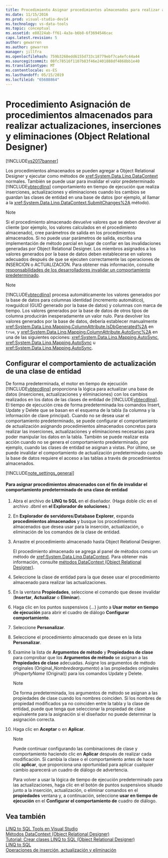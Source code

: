 ```yaml
---
title: Procedimiento Asignar procedimientos almacenados para realizar actualizaciones, inserciones y eliminaciones (Object Relational Designer) | Documentos de Microsoft
ms.date: 11/15/2016
ms.prod: visual-studio-dev14
ms.technology: vs-data-tools
ms.topic: conceptual
ms.assetid: e88224ab-ff61-4a3a-b6b8-6f3694546cac
caps.latest.revision: 5
author: gewarren
ms.author: gewarren
manager: jillfra
ms.openlocfilehash: 759b3268edd6155d733c18779ebf7ca4efc44a44
ms.sourcegitcommit: 08fc78516f1107b83f46e2401888df4868bb1e40
ms.translationtype: MT
ms.contentlocale: es-ES
ms.lasthandoff: 05/15/2019
ms.locfileid: "65688864"
---
```

# <a name="how-to-assign-stored-procedures-to-perform-updates-inserts-and-deletes-or-designer"></a>Procedimiento Asignación de procedimientos almacenados para realizar actualizaciones, inserciones y eliminaciones (Object Relational Designer)
[!INCLUDE[vs2017banner](../includes/vs2017banner.md)]

Los procedimientos almacenados se pueden agregar a Object Relational Designer y ejecutar como métodos de <xref:System.Data.Linq.DataContext> normales. También se puede usar para invalidar el valor predeterminado [!INCLUDE[vbtecdlinq](../includes/vbtecdlinq-md.md)] comportamiento en tiempo de ejecución que realiza inserciones, actualizaciones y eliminaciones cuando los cambios se guardan las clases de entidad en una base de datos (por ejemplo, al llamar a la <xref:System.Data.Linq.DataContext.SubmitChanges%2A> método).  
  
> [!NOTE]
> Si el procedimiento almacenado devuelve valores que se deben devolver al cliente (por ejemplo, los valores calculados en el procedimiento almacenado), cree parámetros de salida en los procedimientos almacenados. Si no puede usar parámetros de salida, escriba una implementación de método parcial en lugar de confiar en las invalidaciones generadas por Object Relational Designer. Los miembros asignados a los valores generados por la base de datos deben establecerse en valores adecuados después de que se ejecuten correctamente las operaciones de INSERCIÓN o ACTUALIZACIÓN. Para obtener más información, consulte [responsabilidades de los desarrolladores invalidar un comportamiento predeterminado](https://msdn.microsoft.com/library/c6909ddd-e053-46a8-980c-0e12a9797be1).  
  
> [!NOTE]
> [!INCLUDE[vbtecdlinq](../includes/vbtecdlinq-md.md)] procesa automáticamente los valores generados por la base de datos para columnas identidad (incremento automático), rowguidcol (GUID generado por la base de datos) y columnas con marca de tiempo. Los valores generados por la base de datos de otros tipos de columna producirán inesperadamente un valor nulo. Para devolver los valores generados por la base de datos, debería establecer manualmente <xref:System.Data.Linq.Mapping.ColumnAttribute.IsDbGenerated%2A> en `true`, y <xref:System.Data.Linq.Mapping.ColumnAttribute.AutoSync%2A> en una de las siguientes opciones: <xref:System.Data.Linq.Mapping.AutoSync>, <xref:System.Data.Linq.Mapping.AutoSync> u <xref:System.Data.Linq.Mapping.AutoSync>.  
  
## <a name="configuring-the-update-behavior-of-an-entity-class"></a>Configurar el comportamiento de actualización de una clase de entidad  
 De forma predeterminada, el motor en tiempo de ejecución [!INCLUDE[vbtecdlinq](../includes/vbtecdlinq-md.md)] proporciona la lógica para actualizar una base de datos (inserciones, actualizaciones y eliminaciones) con los cambios realizados en los datos de las clases de entidad de [!INCLUDE[vbtecdlinq](../includes/vbtecdlinq-md.md)]. El tiempo de ejecución crea de forma predeterminada los comandos Insert, Update y Delete que se basan en el esquema de la tabla (la columna y la información de clave principal). Cuando no se desea usar el comportamiento predeterminado, se puede configurar el comportamiento de actualización asignando procedimientos almacenados concretos para realizar las inserciones, actualizaciones y eliminaciones necesarias para poder manipular los datos en la tabla. También se puede realizar esta acción cuando no se genera el comportamiento predeterminado, por ejemplo, cuando las clases de entidad se asignan a vistas. Por último, se puede invalidar el comportamiento de actualización predeterminado cuando la base de datos requiere el acceso a las tablas a través de procedimientos almacenados.  
  
 [!INCLUDE[note_settings_general](../includes/note-settings-general-md.md)]  
  
#### <a name="to-assign-stored-procedures-to-override-the-default-behavior-of-an-entity-class"></a>Para asignar procedimientos almacenados con el fin de invalidar el comportamiento predeterminado de una clase de entidad  
  
1. Abra el archivo de **LINQ to SQL** en el diseñador. (Haga doble clic en el archivo .dbml en **el Explorador de soluciones**.)  
  
2. En **Explorador de servidores**/**Database Explorer**, expanda **procedimientos almacenados** y busque los procedimientos almacenados que desea usar para la inserción, actualización, o eliminación de los comandos de la clase de entidad.  
  
3. Arrastre el procedimiento almacenado hasta Object Relational Designer.  
  
     El procedimiento almacenado se agrega al panel de métodos como un método de <xref:System.Data.Linq.DataContext>. Para obtener más información, consulte [métodos DataContext (Object Relational Designer)](../data-tools/datacontext-methods-o-r-designer.md).  
  
4. Seleccione la clase de entidad para la que desee usar el procedimiento almacenado para realizar las actualizaciones.  
  
5. En la ventana **Propiedades**, seleccione el comando que desee invalidar (**Insertar**, **Actualizar** o **Eliminar**).  
  
6. Haga clic en los puntos suspensivos (...) junto a **Usar motor en tiempo de ejecución** para abrir el cuadro de diálogo **Configurar comportamiento**.  
  
7. Seleccione **Personalizar**.  
  
8. Seleccione el procedimiento almacenado que desee en la lista **Personalizar**.  
  
9. Examine la lista de **Argumentos de método** y **Propiedades de clase** para comprobar que los **Argumentos de método** se asignan a las **Propiedades de clase** adecuadas. Asigne los argumentos de método originales (Original_*Nombredeargumento*) a las propiedades originales (*PropertyName* (Original)) para los comandos Update y Delete.  
  
    > [!NOTE]
    > De forma predeterminada, los argumentos de método se asignan a las propiedades de clase cuando los nombres coinciden. Si los nombres de propiedad modificados ya no coinciden entre la tabla y la clase de entidad, puede que tenga que seleccionar la propiedad de clase equivalente para la asignación si el diseñador no puede determinar la asignación correcta.  
  
10. Haga clic en **Aceptar** o en **Aplicar**.  
  
    > [!NOTE]
    > Puede continuar configurando las combinaciones de clase y comportamiento haciendo clic en **Aplicar** después de realizar cada modificación. Si cambia la clase o el comportamiento antes de hacer clic **aplicar**, que proporciona una oportunidad para aplicar cualquier cambio aparecerá un cuadro de diálogo de advertencia.  
  
     Para volver a usar la lógica de tiempo de ejecución predeterminado para las actualizaciones, haga clic en el botón de puntos suspensivos situado junto a la inserción, actualización, o eliminar comandos en el **propiedades** ventana y, a continuación, seleccione **usar en tiempo de ejecución** en el  **Configurar el comportamiento de** cuadro de diálogo.  
  
## <a name="see-also"></a>Vea también  
 [LINQ to SQL Tools en Visual Studio](../data-tools/linq-to-sql-tools-in-visual-studio2.md)   
 [Métodos DataContext (Object Relational Designer)](../data-tools/datacontext-methods-o-r-designer.md)   
 [Tutorial: Crear clases LINQ to SQL (Object Relational Designer)](https://msdn.microsoft.com/library/35aad4a4-2e8a-46e2-ae09-5fbfd333c233)   
 [LINQ to SQL](https://msdn.microsoft.com/library/73d13345-eece-471a-af40-4cc7a2f11655)   
 [Operaciones de inserción, actualización y eliminación](https://msdn.microsoft.com/library/26a43a4f-83c9-4732-806d-bb23aad0ff6b)
